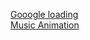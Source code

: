 <a href="https://rahulcell.github.io/CSS-day-9/google/">Gooogle loading</a><br>
<a href="https://rahulcell.github.io/CSS-day-9/music/">Music Animation</a>
